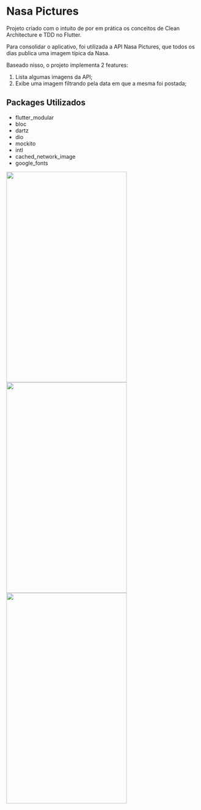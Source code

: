 # Nasa Pictures

Projeto criado com o intuito de por em prática os conceitos de Clean Architecture e TDD no Flutter.

Para consolidar o aplicativo, foi utilizada a API Nasa Pictures, que todos os dias publica uma imagem típica da Nasa.

Baseado nisso, o projeto implementa 2 features: 

1. Lista algumas imagens da API;
2. Exibe uma imagem filtrando pela data em que a mesma foi postada;

## Packages Utilizados

- flutter_modular  
- bloc
- dartz
- dio  
- mockito
- intl
- cached_network_image  
- google_fonts  



<p float="left"> 
 <img src="https://github.com/victorgarcia10/nasa_pictures/blob/main/github_images/Screenshot_1629804208.png" width="315" height="550"/>
 <img src="https://github.com/victorgarcia10/nasa_pictures/blob/main/github_images/Screenshot_1629804213.png" width="315" height="550"/>
 <img src="https://github.com/victorgarcia10/nasa_pictures/blob/main/github_images/Screenshot_1629804231.png" width="315" height="550"/>
</p>
